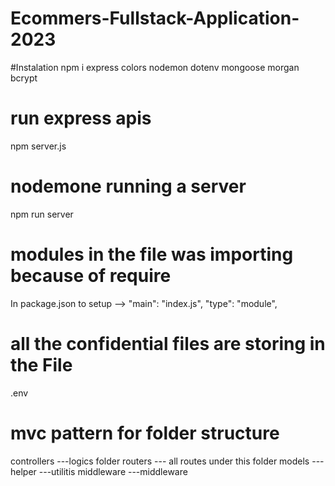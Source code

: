 # Ecommers-Fullstack-Application-2023
#Instalation
npm i express colors nodemon dotenv mongoose morgan bcrypt


# run express apis
npm server.js

# nodemone  running a server
npm run server

# modules in the file was importing because of require
In package.json  to setup -->  "main": "index.js",
   "type": "module",

#  all the confidential files are storing in the File
 .env

 # mvc pattern for folder structure
 controllers ---logics folder
 routers     --- all routes under this folder
 models      ---
 helper      ---utilitis
 middleware  ---middleware